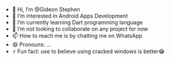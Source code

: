 - 👋 Hi, I’m @Gideon Stephen
- 👀 I’m interested in Android Apps Development
- 🌱 I’m currently learning Dart programming language
- 💞️ I’m not looking to collaborate on any project for now
- 📫 How to reach me is by chatting me on WhatsApp
- 😄 Pronouns: ...
- ⚡ Fun fact: use to believe using cracked windows is better😂

<!---
Giddy2001/Giddy2001 is a ✨ special ✨ repository because its `README.md` (this file) appears on your GitHub profile.
You can click the Preview link to take a look at your changes.
--->
